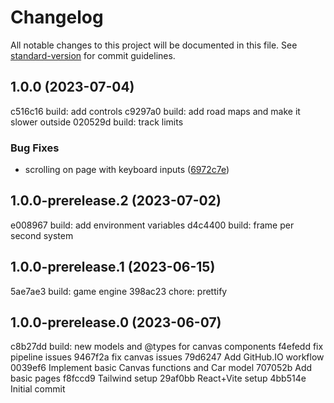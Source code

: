 # Changelog

All notable changes to this project will be documented in this file. See [standard-version](https://github.com/conventional-changelog/standard-version) for commit guidelines.

## 1.0.0 (2023-07-04)

c516c16 build: add controls
c9297a0 build: add road maps and make it slower outside
020529d build: track limits

### Bug Fixes

* scrolling on page with keyboard inputs ([6972c7e](https://github.com/yenerunver/2d-car-race-boilerplate/commit/6972c7e5a4b1b8921373a852acaf4d9e53d1ed23))

## 1.0.0-prerelease.2 (2023-07-02)

e008967 build: add environment variables
d4c4400 build: frame per second system

## 1.0.0-prerelease.1 (2023-06-15)

5ae7ae3 build: game engine
398ac23 chore: prettify

## 1.0.0-prerelease.0 (2023-06-07)

c8b27dd build: new models and @types for canvas components
f4efedd fix pipeline issues
9467f2a fix canvas issues
79d6247 Add GitHub.IO workflow
0039ef6 Implement basic Canvas functions and Car model
707052b Add basic pages
f8fccd9 Tailwind setup
29af0bb React+Vite setup
4bb514e Initial commit
